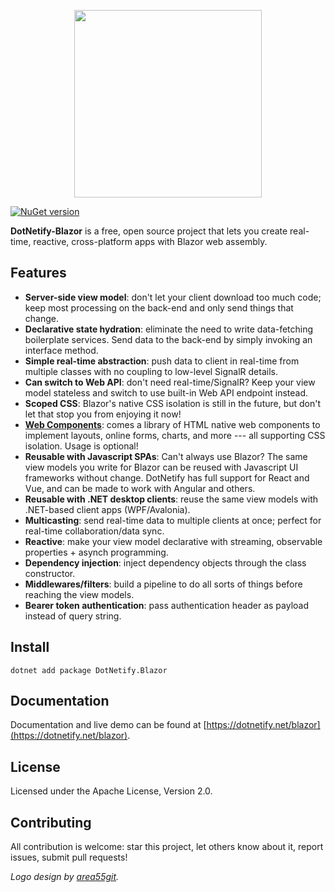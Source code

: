 <p align="center"><img width="300px" src="http://dotnetify.net/content/images/dotnetify-logo.png"></p>

[![NuGet version](https://badge.fury.io/nu/DotNetify.Blazor.svg)](https://badge.fury.io/nu/DotNetify.Blazor)

**DotNetify-Blazor** is a free, open source project that lets you create real-time, reactive, cross-platform apps with Blazor web assembly.

## Features

- <b>Server-side view model</b>: don't let your client download too much code; keep most processing on the back-end and only send things that change.
- <b>Declarative state hydration</b>: eliminate the need to write data-fetching boilerplate services. Send data to the back-end by simply invoking an interface method.
- <b>Simple real-time abstraction</b>: push data to client in real-time from multiple classes with no coupling to low-level SignalR details.
- **Can switch to Web API**: don't need real-time/SignalR? Keep your view model stateless and switch to use built-in Web API endpoint instead.
- **Scoped CSS**: Blazor's native CSS isolation is still in the future, but don't let that stop you from enjoying it now!
- **[Web Components](https://dotnetify.net/elements?webcomponent)**: comes a library of HTML native web components to implement layouts, online forms, charts, and more --- all supporting CSS isolation. Usage is optional!
- **Reusable with Javascript SPAs**: Can't always use Blazor? The same view models you write for Blazor can be reused with Javascript UI frameworks without change. DotNetify has full support for React and Vue, and can be made to work with Angular and others.
- **Reusable with .NET desktop clients**: reuse the same view models with .NET-based client apps (WPF/Avalonia).
- **Multicasting**: send real-time data to multiple clients at once; perfect for real-time collaboration/data sync.
- **Reactive**: make your view model declarative with streaming, observable properties + asynch programming.
- **Dependency injection**: inject dependency objects through the class constructor.
- **Middlewares/filters**: build a pipeline to do all sorts of things before reaching the view models.
- **Bearer token authentication**: pass authentication header as payload instead of query string.

## Install

```
dotnet add package DotNetify.Blazor
```

## Documentation

Documentation and live demo can be found at [https://dotnetify.net/blazor](https://dotnetify.net/blazor).

## License

Licensed under the Apache License, Version 2.0.

## Contributing

All contribution is welcome: star this project, let others know about it, report issues, submit pull requests!

_Logo design by [area55git](https://github.com/area55git)._

